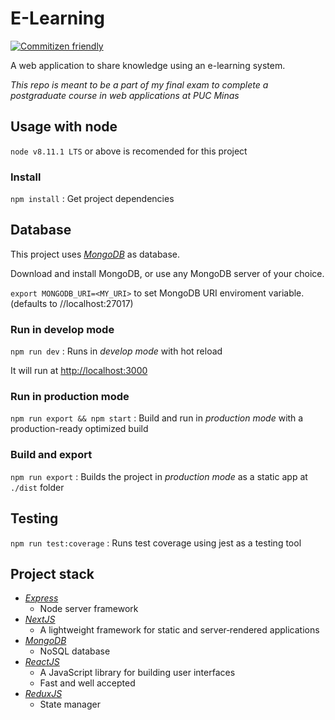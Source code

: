 # E-Learning
[![Commitizen friendly](https://img.shields.io/badge/commitizen-friendly-brightgreen.svg)](http://commitizen.github.io/cz-cli/)

A web application to share knowledge using an e-learning system.

*This repo is meant to be a part of my final exam to complete a postgraduate course in web applications at PUC Minas*

## Usage with node

`node v8.11.1 LTS` or above is recomended for this project

### Install
`npm install` : Get project dependencies

## Database

This project uses [*MongoDB*](https://www.mongodb.com/) as database.

Download and install MongoDB, or use any MongoDB server of your choice.

`export MONGODB_URI=<MY_URI>` to set MongoDB URI enviroment variable. (defaults to //localhost:27017)

### Run in develop mode
`npm run dev` : Runs in *develop mode* with hot reload

It will run at [http://localhost:3000](http://localhost:3000)

### Run in production mode
`npm run export && npm start` : Build and run in *production mode* with a production-ready optimized build

### Build and export
`npm run export` : Builds the project in *production mode* as a static app at `./dist` folder

## Testing
`npm run test:coverage` : Runs test coverage using jest as a testing tool

## Project stack

- [*Express*](http://expressjs.com/)
  - Node server framework
- [*NextJS*](https://nextjs.org)
  - A lightweight framework for static and server‑rendered applications
- [*MongoDB*](https://www.mongodb.com/)
  - NoSQL database
- [*ReactJS*](https://reactjs.org/)
  - A JavaScript library for building user interfaces
  - Fast and well accepted
- [*ReduxJS*](https://redux.js.org/)
  - State manager
